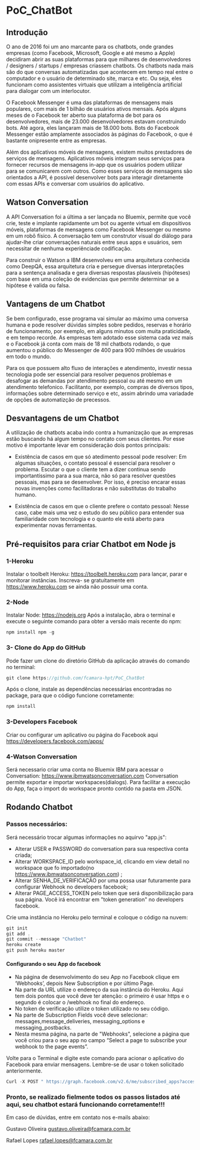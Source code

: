 # PoC_ChatBot
## Introdução
O ano de 2016 foi um ano marcante para os chatbots, onde grandes empresas (como Facebook, Microsoft, Google e até mesmo
a Apple) decidiram abrir as suas plataformas para que milhares de desenvolvedores / designers / startups / empresas criassem chatbots.
Os chatbots nada mais são do que conversas automatizadas que acontecem em tempo real entre o computador e o usuário de determinado site,
marca e etc. Ou seja, eles funcionam como assistentes virtuais que utilizam a inteligência artificial para dialogar com um interlocutor.

O Facebook Messenger é uma das plataformas de mensagens mais populares, com mais de 1 bilhão de usuários ativos mensais. Após alguns
meses de o Facebook ter aberto sua plataforma de bot para os desenvolvedores, mais de 23.000 desenvolvedores estavam construindo bots.
Até agora, eles lançaram mais de 18.000 bots. Bots do Facebook Messenger estão amplamente associados às páginas do Facebook, o que é
bastante onipresente entre as empresas.

Além dos aplicativos móveis de mensagens, existem muitos prestadores de serviços de mensagens. Aplicativos móveis integram seus serviços
para fornecer recursos de mensagens in-app que os usuários podem utilizar para se comunicarem com outros. Como esses serviços de
mensagens são orientados a API, é possível desenvolver bots para interagir diretamente com essas APIs e conversar com usuários do
aplicativo.

## Watson Conversation
A API Conversation foi a última a ser lançada no Bluemix, permite que você crie, teste e implante rapidamente um bot ou agente
virtual em dispositivos móveis, plataformas de mensagens como Facebook Messenger ou mesmo em um robô físico. A conversação tem um
construtor visual do diálogo para ajudar-lhe criar conversações naturais entre seus apps e usuários, sem necessitar de nenhuma
experiênciade codificação.

Para construir o Watson a IBM desenvolveu em uma arquitetura conhecida como DeepQA, essa arquitetura cria e persegue diversas
interpretações para a sentença analisada e gera diversas respostas plausíveis (hipóteses) com base em uma coleção de evidencias que
permite determinar se a hipótese é valida ou falsa.

## Vantagens de um Chatbot
Se bem configurado, esse programa vai simular ao máximo uma conversa humana e pode resolver dúvidas simples sobre pedidos, reservas e
horário de funcionamento, por exemplo, em alguns minutos com muita praticidade, e em tempo recorde. As empresas tem adotado esse sistema
cada vez mais e o Facebook já conta com mais de 18 mil chatbots rodando, o que aumentou o público do Messenger de 400 para 900 milhões
de usuários em todo o mundo.

Para os que possuem alto fluxo de interações e atendimento, investir nessa tecnologia pode ser essencial para resolver pequenos
problemas e desafogar as demandas por atendimento pessoal ou até mesmo em um atendimento telefonico. Facilitanto, por exemplo, compras de diversos tipos, informações sobre determinado serviço e etc, assim abrindo uma variadade de opções de automatizção de precessos.

## Desvantagens de um Chatbot
A utilização de chatbots acaba indo contra a humanização que as empresas estão buscando há algum tempo no contato com seus clientes. Por
esse motivo é importante levar em consideração dois pontos principais:

* Existência de casos em que só atedimento pessoal pode resolver: Em algumas situações, o contato pessoal é essencial para resolver o
problema. Escutar o que o cliente tem a dizer continua sendo importantíssimo para a sua marca, não só para resolver questões pessoais,
mas para se desenvolver. Por isso, é preciso encarar essas novas invenções como facilitadoras e não substitutas do trabalho humano.

* Existência de casos em que o cliente prefere o contato pessoal: Nesse caso, cabe mais uma vez o estudo do seu público para entender sua
familiaridade com tecnologia e o quanto ele está aberto para experimentar novas ferramentas.

## Pré-requisitos para criar Chatbot em Node js
### 1-Heroku
Instalar o toolbelt Heroku: https://toolbelt.heroku.com para lançar, parar e monitorar instâncias. Inscreva- se gratuitamente em https://www.heroku.com se ainda não possuir uma conta.

### 2-Node
Instalar Node: https://nodejs.org
Após a instalação, abra o terminal e execute o seguinte comando para obter a versão mais recente do npm:
```js
npm install npm -g
```

### 3- Clone do App do GitHub
Pode fazer um clone do diretório GitHub da aplicação através do comando no terminal:
```js
git clone https://github.com/fcamara-hpt/PoC_ChatBot
```
Após o clone, instale as dependências necessárias encontradas no package, para que o código funcione corretamente:
```js
npm install
```

### 3-Developers Facebook
Criar ou configurar um aplicativo ou página do Facebook aqui https://developers.facebook.com/apps/

### 4-Watson Conversation
Será necessario criar uma conta no Bluemix IBM para acessar o Conversation: https://www.ibmwatsonconversation.com
Conversation permite exportar e importar workspaces(dialogs). Para facilitar a execução do App, faça o import do workspace pronto contido na pasta em JSON.

## Rodando Chatbot
### Passos necessários:
Será necessário trocar algumas informações no aquirvo "app.js":
* Alterar USER e PASSWORD do conversation para sua respectiva conta criada;
* Alterar WORKSPACE_ID pelo workspace_id, clicando em view detail no workspace que fo importado(no https://www.ibmwatsonconversation.com) ;
* Alterar SENHA_DE_VERIFICAÇÃO por uma possa usar futuramente para configurar Webhook no developers facebook;
* Alterar PAGE_ACCESS_TOKEN pelo token que será disponibilização para sua página. Você irá encontrar em "token generation" no
developers facebook.

Crie uma instância no Heroku pelo terminal e coloque o código na nuvem:
```js
git init
git add .
git commit --message "Chatbot"
heroku create
git push heroku master
```
#### Configurando o seu App do facebook
* Na página de desenvolvimento do seu App no Facebook clique em ‘Webhooks’, depois New Subscription e por último Page.
* Na parte da URL utilize o endereço da sua instância do Heroku. Aqui tem dois pontos que você deve ter atenção: o primeiro é usar
https e o segundo é colocar o /webhook no final do endereço.
* No token de verificação utilize o token utilizado no seu código.
* Na parte de Subscription Fields você deve selecionar: messages,message_deliveries, messaging_options e messaging_postbacks.
* Nesta mesma página, na parte de "Webhooks", selecione a página que você criou para o seu app no campo “Select a page to subscribe your webhook to the page events”.

Volte para o Terminal e digite este comando para acionar o aplicativo do Facebook para enviar mensagens. Lembre-se de usar o token
solicitado anteriormente.
```js
Curl -X POST " https://graph.facebook.com/v2.6/me/subscribed_apps?access_token= <PAGE_ACCESS_TOKEN> "
```

### Pronto, se realizado fielmente todos os passos listados até aqui, seu chatbot estará funcionando corretamente!!!

Em caso de dúvidas, entre em contato nos e-mails abaixo:

Gustavo Oliveira <gustavo.oliveira@fcamara.com.br> 

Rafael Lopes <rafael.lopes@fcamara.com.br>
